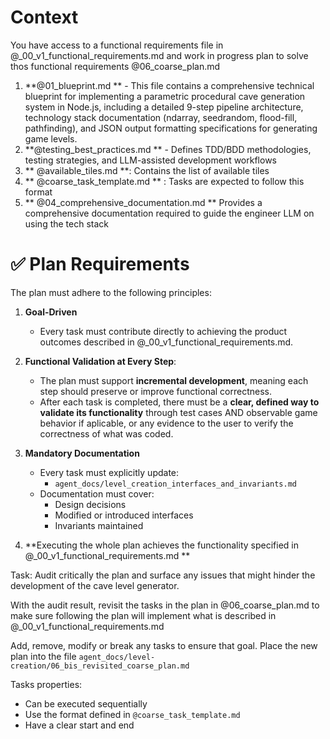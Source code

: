 # Context

You have access to a functional requirements file in @_00_v1_functional_requirements.md and work in progress plan to solve thos functional requirements @06_coarse_plan.md 

1. **@01_blueprint.md ** - This file contains a comprehensive technical blueprint for implementing a parametric procedural cave generation system in Node.js, including a detailed 9-step pipeline architecture, technology stack documentation (ndarray, seedrandom, flood-fill, pathfinding), and JSON output formatting specifications for generating game levels.
2. **@testing_best_practices.md ** - Defines TDD/BDD methodologies, testing strategies, and LLM-assisted development workflows  
4. ** @available_tiles.md **: Contains the list of available tiles
5. ** @coarse_task_template.md  ** : Tasks are expected to follow this format
6. ** @04_comprehensive_documentation.md ** Provides a comprehensive documentation required to guide the engineer LLM on using the tech stack

# ✅ Plan Requirements

The plan must adhere to the following principles:

1. **Goal-Driven**  
   - Every task must contribute directly to achieving the product outcomes described in @_00_v1_functional_requirements.md.

2. **Functional Validation at Every Step**:
   - The plan must support **incremental development**, meaning each step should preserve or improve functional correctness.
   - After each task is completed, there must be a **clear, defined way to validate its functionality** through test cases AND observable game behavior if aplicable, or any evidence to the user to verify the correctness of what was coded.

3. **Mandatory Documentation**  
   - Every task must explicitly update:
     - `agent_docs/level_creation_interfaces_and_invariants.md`
   - Documentation must cover:
     - Design decisions
     - Modified or introduced interfaces
     - Invariants maintained

4. **Executing the whole plan achieves the functionality specified in @_00_v1_functional_requirements.md **

Task: 
Audit critically the plan and surface any issues that might hinder the development of the cave level generator.

With the audit result, revisit the tasks in the plan in @06_coarse_plan.md  to make sure following the plan will implement what is described in @_00_v1_functional_requirements.md 

Add, remove, modify or break any tasks to ensure that goal. Place the new plan into the file `agent_docs/level-creation/06_bis_revisited_coarse_plan.md`

Tasks properties:
   - Can be executed sequentially
   - Use the format defined in ` @coarse_task_template.md `
   - Have a clear start and end 